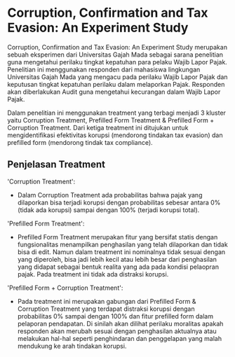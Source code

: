 # Corruption, Confirmation and Tax Evasion: An Experiment Study

Corruption, Confirmation and Tax Evasion: An Experiment Study merupakan sebuah eksperimen dari Universitas Gajah Mada sebagai sarana penelitian guna mengetahui perilaku tingkat kepatuhan para pelaku Wajib Lapor Pajak. Penelitian ini menggunakan responden dari mahasiswa lingkungan Universitas Gajah Mada yang mengacu pada perilaku Wajib Lapor Pajak dan keputusan tingkat kepatuhan perilaku dalam melaporkan Pajak. Responden akan diberlakukan Audit guna mengetahui kecurangan dalam Wajib Lapor Pajak.

Dalam penelitian ini menggunakan treatment yang terbagi menjadi 3 kluster yaitu Corruption Treatment, Prefilled Form Treatment & Prefilled Form + Corruption Treatment. Dari ketiga treatment ini ditujukan untuk mengidentifikasi efektivitas korupsi (mendorong tindakan tax evasion) dan prefilled form (mendorong tindak tax compliance).

## Penjelasan Treatment

'Corruption Treatment':
- Dalam Corruption Treatment ada probabilitas bahwa pajak yang dilaporkan bisa terjadi korupsi dengan probabilitas sebesar antara 0% (tidak ada korupsi) sampai dengan 100% (terjadi korupsi total).

'Prefilled Form Treatment':
- Prefilled Form Treatment merupakan fitur yang bersifat statis dengan fungsionalitas menampilkan penghasilan yang telah dilaporkan dan tidak bisa di edit. Namun dalam treatment ini nominalnya tidak sesuai dengan yang diperoleh, bisa jadi lebih kecil atau lebih besar dari penghasilan yang didapat sebagai bentuk realita yang ada pada kondisi pelaopran pajak. Pada treatment ini tidak ada distraksi korupsi.

 'Prefilled Form + Corruption Treatment':
- Pada treatment ini merupakan gabungan dari Prefilled Form & Corruption Treatment yang terdapat distraksi korupsi dengan probabilitas 0% sampai dengan 100% dan fitur prefilled form dalam pelaporan pendapatan. Di sinilah akan dilihat perilaku moralitas apakah responden akan merubah sesuai dengan penghasilan aktualnya atau melakukan hal-hal seperti penghindaran dan penggelapan yang malah mendukung ke arah tindakan korupsi.
